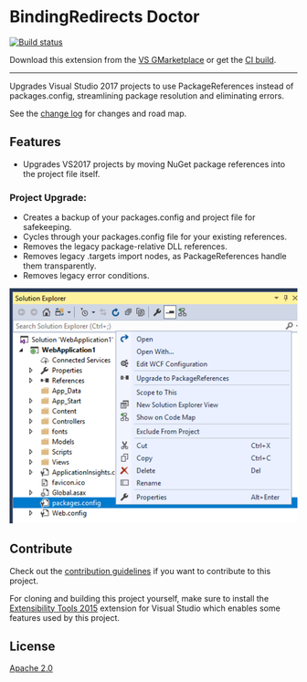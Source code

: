 # BindingRedirects Doctor

<!-- Replace this badge with your own-->
[![Build status](https://ci.appveyor.com/api/projects/status/hqw4epqailyy7arg?svg=true)](https://ci.appveyor.com/project/robertmclaws/packagereferenceupgrader)

<!-- Update the VS Gallery link after you upload the VSIX-->
Download this extension from the [VS GMarketplace](https://marketplace.visualstudio.com/items?itemName=CloudNimble.PackageReferenceUpgrader)
or get the [CI build](http://vsixgallery.com/extension/bae2a4ae-be17-4f34-be32-f7f103918589/).

---------------------------------------

Upgrades Visual Studio 2017 projects to use PackageReferences instead of packages.config, streamlining package resolution and eliminating errors.

See the [change log](CHANGELOG.md) for changes and road map.

## Features

- Upgrades VS2017 projects by moving NuGet package references into the project file itself.

### Project Upgrade:
- Creates a backup of your packages.config and project file for safekeeping.
- Cycles through your packages.config file for your existing references.
- Removes the legacy package-relative DLL references.
- Removes legacy .targets import nodes, as PackageReferences handle them transparently.
- Removes legacy error conditions.

![Context Menu](art/context-menu.png)

## Contribute
Check out the [contribution guidelines](CONTRIBUTING.md)
if you want to contribute to this project.

For cloning and building this project yourself, make sure
to install the
[Extensibility Tools 2015](https://visualstudiogallery.msdn.microsoft.com/ab39a092-1343-46e2-b0f1-6a3f91155aa6)
extension for Visual Studio which enables some features
used by this project.

## License
[Apache 2.0](LICENSE)